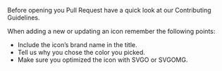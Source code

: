 Before opening you Pull Request have a quick look at our Contributing Guidelines.

When adding a new or updating an icon remember the following points:
* Include the icon’s brand name in the title.
* Tell us why you chose the color you picked.
* Make sure you optimized the icon with SVGO or SVGOMG.
